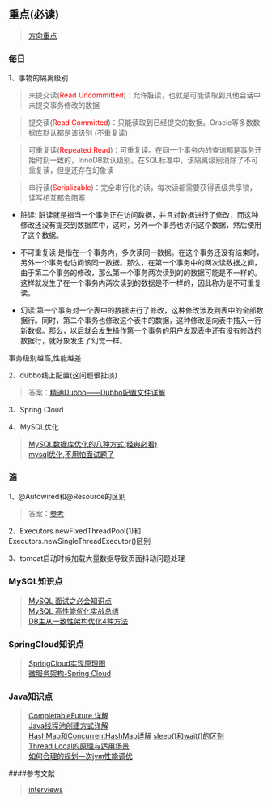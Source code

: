 ## 重点(必读)
> [方向重点](https://mp.weixin.qq.com/s/RkMxPbm8E99-rTZKmvBy6Q)

### 每日
1、事物的隔离级别
>未提交读(<font color="red">Read Uncommitted</font>)：允许脏读，也就是可能读取到其他会话中未提交事务修改的数据

>提交读(<font color="red">Read Committed</font>)：只能读取到已经提交的数据。Oracle等多数数据库默认都是该级别 (不重复读)

>可重复读(<font color="red">Repeated Read</font>)：可重复读。在同一个事务内的查询都是事务开始时刻一致的，InnoDB默认级别。在SQL标准中，该隔离级别消除了不可重复读，但是还存在幻象读

>串行读(<font color="red">Serializable</font>)：完全串行化的读，每次读都需要获得表级共享锁，读写相互都会阻塞

* 脏读: 脏读就是指当一个事务正在访问数据，并且对数据进行了修改，而这种修改还没有提交到数据库中，这时，另外一个事务也访问这个数据，然后使用了这个数据。
 
* 不可重复读:是指在一个事务内，多次读同一数据。在这个事务还没有结束时，另外一个事务也访问该同一数据。那么，在第一个事务中的两次读数据之间，由于第二个事务的修改，那么第一个事务两次读到的的数据可能是不一样的。这样就发生了在一个事务内两次读到的数据是不一样的，因此称为是不可重复读。

* 幻读:第一个事务对一个表中的数据进行了修改，这种修改涉及到表中的全部数据行。同时，第二个事务也修改这个表中的数据，这种修改是向表中插入一行新数据。那么，以后就会发生操作第一个事务的用户发现表中还有没有修改的数据行，就好象发生了幻觉一样。

事务级别越高,性能越差

2、dubbo线上配置(这问题很扯淡)
> 答案：[精通Dubbo——Dubbo配置文件详解](https://blog.csdn.net/fuyuwei2015/article/details/72836075)  

3、Spring Cloud
 
4、MySQL优化     
> [MySQL数据库优化的八种方式(经典必看)](https://www.jianshu.com/p/dac715a88b44)  
> [mysql优化,不用怕面试题了](https://blog.csdn.net/samjustin1/article/details/52314813)
   
### 滴
1、@Autowired和@Resource的区别
>答案：[参考](https://www.zhihu.com/question/39356740) 
  
2、Executors.newFixedThreadPool(1)和Executors.newSingleThreadExecutor()区别

3、tomcat启动时候加载大量数据导致页面抖动问题处理  
 
### MySQL知识点
> [MySQL 面试之必会知识点](https://www.jianshu.com/p/5052f6a454ef)  
> [MySQL 高性能优化实战总结](https://mp.weixin.qq.com/s/sRsJzFO9dPtKhovJNWN3Dg)  
> [DB主从一致性架构优化4种方法](https://mp.weixin.qq.com/s/vcvlFQywsdGzsUYVWn17Gw)

### SpringCloud知识点
> [SpringCloud实现原理图](https://www.imooc.com/article/23679)  
> [微服务架构-Spring Cloud](https://www.jfox.info/2017/%E5%BE%AE%E6%9C%8D%E5%8A%A1%E6%9E%B6%E6%9E%84springcloud.html)
### Java知识点
> [CompletableFuture 详解](https://www.jianshu.com/p/6f3ee90ab7d3)  
> [Java线程池创建方式详解](https://blog.csdn.net/u011630575/article/details/51037423)   
> [HashMap和ConcurrentHashMap详解](https://mp.weixin.qq.com/s/QhRWDFgpjQ83Yz66V_6scQ) 
> [sleep()和wait()的区别](https://mp.weixin.qq.com/s/gvaksKy2ss90bsybCnajpQ)  
> [Thread Local的原理与适用场景](https://mp.weixin.qq.com/s/2Gfk9IjIMakk3DspRYxZdQ)  
> [如何合理的规划一次jvm性能调优](https://juejin.im/post/59f02f406fb9a0451869f01c)

####参考文献
> [interviews](https://github.com/kdn251/interviews)





  

